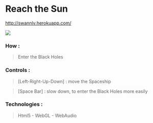 # Reach the Sun

http://swannlv.herokuapp.com/

[<img src="https://cloud.githubusercontent.com/assets/2593258/7573953/b278159e-f7f7-11e4-9c7e-f532a62a888a.jpg">](http://swannlv.herokuapp.com/)

### How :
> Enter the Black Holes

### Controls :
> [Left-Right-Up-Down] : move the Spaceship

> [Space Bar] : slow down, to enter the Black Holes more easily

### Technologies :
> Html5 - WebGL - WebAudio




